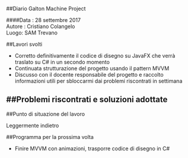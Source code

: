 ##Diario Galton Machine Project

####Data : 28 settembre 2017 <br> Autore : Cristiano Colangelo <br> Luogo: SAM Trevano

##Lavori svolti

- Corretto definitivamente il codice di disegno su JavaFX che verrà traslato su C# in un secondo momento
- Continuata strutturazione del progetto usando il pattern MVVM
- Discusso con il docente responsabile del progetto e raccolto informazioni utili per sbloccarmi dai problemi riscontrati in settimana

##Problemi riscontrati e soluzioni adottate
-

##Punto di situazione del lavoro

Leggermente indietro 

##Programma per la prossima volta

- Finire MVVM con animazioni, trasporre codice di disegno in C#